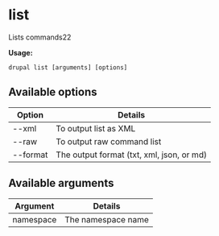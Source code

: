 # list
Lists commands22

**Usage:**
```
drupal list [arguments] [options]
```

## Available options
Option | Details
-------|-------------
--xml | To output list as XML
--raw | To output raw command list
--format | The output format (txt, xml, json, or md)

## Available arguments
Argument | Details
---------|-------------
namespace | The namespace name
